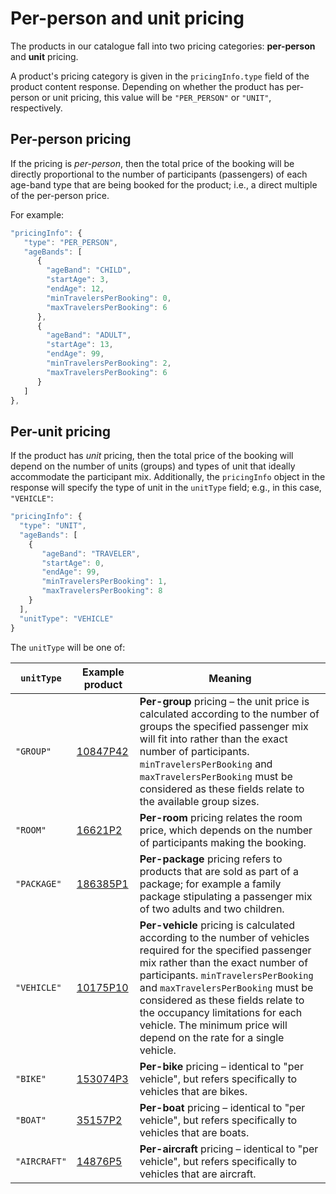 # Per-person and unit pricing

The products in our catalogue fall into two pricing categories: **per-person** and **unit** pricing.

A product's pricing category is given in the `pricingInfo.type` field of the product content response. Depending on whether the product has per-person or unit pricing, this value will be `"PER_PERSON"` or `"UNIT"`, respectively.

## Per-person pricing

If the pricing is *per-person*, then the total price of the booking will be directly proportional to the number of participants (passengers) of each age-band type that are being booked for the product; i.e., a direct multiple of the per-person price.

For example:

```javascript
"pricingInfo": {
   "type": "PER_PERSON",
   "ageBands": [
      {
        "ageBand": "CHILD",
        "startAge": 3,
        "endAge": 12,
        "minTravelersPerBooking": 0,
        "maxTravelersPerBooking": 6
      },
      {
        "ageBand": "ADULT",
        "startAge": 13,
        "endAge": 99,
        "minTravelersPerBooking": 2,
        "maxTravelersPerBooking": 6
      }
   ]
},
```

## Per-unit pricing

If the product has *unit* pricing, then the total price of the booking will depend on the number of units (groups) and types of unit that ideally accommodate the participant mix. Additionally, the `pricingInfo` object in the response will specify the type of unit in the `unitType` field; e.g., in this case, `"VEHICLE"`:

```javascript
"pricingInfo": {
  "type": "UNIT",
  "ageBands": [
    {
       "ageBand": "TRAVELER",
       "startAge": 0,
       "endAge": 99,
       "minTravelersPerBooking": 1,
       "maxTravelersPerBooking": 8
    }
  ],
  "unitType": "VEHICLE"
}
``` 

The `unitType` will be one of:


| `unitType`  | Example product | Meaning |
|-------------|-----------------|---------|
| `"GROUP"` | [10847P42](https://www.viator.com/tours/Berlin/In-Search-of-Jewish-Berlin-3-hour-Private-History-Tour-with-a-Scholar-Guide/d488-10847P42) | **Per-group** pricing – the unit price is calculated according to the number of groups the specified passenger mix will fit into rather than the exact number of participants. `minTravelersPerBooking` and `maxTravelersPerBooking` must be considered as these fields relate to the available group sizes. |
| `"ROOM"` | [16621P2](https://www.viator.com/tours/Maharashtra/Stay-package-with-amusement-park-for-2pax-for-2-nights/d25170-16621P2) | **Per-room** pricing relates the room price, which depends on the number of participants making the booking. |
| `"PACKAGE"` | [186385P1](https://www.viator.com/tours/Slovenia/VIP-wellness-to-rent/d734-186385P1) | **Per-package** pricing refers to products that are sold as part of a package; for example a family package stipulating a passenger mix of two adults and two children. |
| `"VEHICLE"` | [10175P10](https://www.viator.com/tours/Cannes/Private-Departure-Transfer-from-Cannes-to-Nice-Airport/d786-10175P10) | **Per-vehicle** pricing is calculated according to the number of vehicles required for the specified passenger mix rather than the exact number of participants. `minTravelersPerBooking` and `maxTravelersPerBooking` must be considered as these fields relate to the occupancy limitations for each vehicle. The minimum price will depend on the rate for a single vehicle. |
| `"BIKE"` | [153074P3](https://www.viator.com/tours/Adelaide/Adelaide-90-Minute-Pedicab-Tour-Scenic-Green-and-River-Experience/d376-16810P4) | **Per-bike** pricing – identical to "per vehicle", but refers specifically to vehicles that are bikes. |
| `"BOAT"` | [35157P2](https://www.viator.com/tours/British-Virgin-Islands/Private-Sunset-Sail/d809-35157P2) | **Per-boat** pricing – identical to "per vehicle", but refers specifically to vehicles that are boats. |
| `"AIRCRAFT"` | [14876P5](https://www.viator.com/tours/Niagara-Falls-and-Around/Air-Taxi-Tour-from-Niagara-to-Toronto-including-Ground-Transport-from-Niagara-Hotels/d773-14876P5) | **Per-aircraft** pricing – identical to "per vehicle", but refers specifically to vehicles that are aircraft. |  
